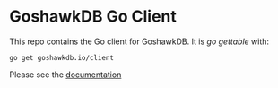 # GoshawkDB Go Client

This repo contains the Go client for GoshawkDB. It is _go gettable_ with:

    go get goshawkdb.io/client

Please see the [documentation](https://goshawkdb.io/documentation/client-go.html)
